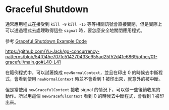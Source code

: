 # Graceful Shutdown

通常應用程式在接受到 `kill -9` `kill -15` 等等相關訊號會直接關閉，但是實際上可以透過程式去處理取得這些 `signal` 時，要怎麼安全地關閉應用程式。


參考 [Graceful Shutdown Example Code](./main.go)

https://github.com/Yu-Jack/go-concurrency-patterns/blob/54f045e707fc514270433e955ad25f52d41e6869/other/01-graceful/main.go#L40-L41

在範例程式中，可以試著換成 `newNormalContext`，並且在印出 0 的時候去中斷程式，會看到使用 `newNormalContext` 時並不會看到 1 被印出來，就意外的被中斷。

但是當使用 `newGracefulContext` 接收 signal 的情況下，可以做一些後續收尾的動作。所以用這個 `newGracefulContext` 看到 0 的時候去中斷程式，會看到 1 被印出來。